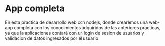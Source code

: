 # App completa

En esta practica de desarrollo web con nodejs, donde crearemos una web-app completa con los conocimientos adquiridos de las anteriores
practicas, ya que la aplicaciones contará con un login de sesion de usuarios y validacion de datos ingresados por el usuario

